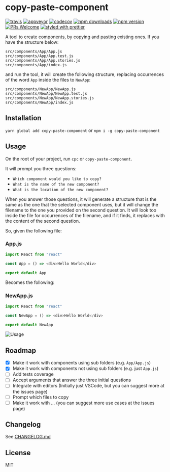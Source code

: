 # copy-paste-component

[![travis](https://img.shields.io/travis/GabrielDuarteM/copy-paste-component/master.svg)](https://travis-ci.org/GabrielDuarteM/copy-paste-component)
[![appveyor](https://img.shields.io/appveyor/ci/gabrielduartem/copy-paste-component/master.svg)](https://ci.appveyor.com/project/GabrielDuarteM/copy-paste-component)
[![codecov](https://img.shields.io/codecov/c/github/GabrielDuarteM/copy-paste-component.svg)](https://codecov.io/gh/GabrielDuarteM/copy-paste-component)
[![npm downloads](https://img.shields.io/npm/dw/copy-paste-component.svg)](https://www.npmjs.com/package/copy-paste-component)
[![npm version](https://img.shields.io/npm/v/copy-paste-component.svg)](https://www.npmjs.com/package/copy-paste-component)
[![PRs Welcome](https://img.shields.io/badge/PRs-welcome-brightgreen.svg)](http://makeapullrequest.com)
[![styled with prettier](https://img.shields.io/badge/styled_with-prettier-ff69b4.svg)](https://github.com/prettier/prettier)

A tool to create components, by copying and pasting existing ones.
If you have the structure below:

```
src/components/App/App.js
src/components/App/App.test.js
src/components/App/App.stories.js
src/components/App/index.js
```

and run the tool, it will create the following structure, replacing occurrences of the word `App` inside the files to `NewApp`:

```
src/components/NewApp/NewApp.js
src/components/NewApp/NewApp.test.js
src/components/NewApp/NewApp.stories.js
src/components/NewApp/index.js
```

## Installation

`yarn global add copy-paste-component` or `npm i -g copy-paste-component`

## Usage

On the root of your project, run `cpc` or `copy-paste-component`.

It will prompt you three questions:

* `Which component would you like to copy?`
* `What is the name of the new component?`
* `What is the location of the new component?`

When you answer those questions, it will generate a structure that is the same as the one that the selected component uses, but it will change the filename to the one you provided on the second question.
It will look too inside the file for occurrences of the filename, and if it finds, it replaces with the content of the second question.

So, given the following file:

### App.js

```js
import React from "react"

const App = () => <div>Hello World</div>

export default App
```

Becomes the following:

### NewApp.js

```js
import React from "react"

const NewApp = () => <div>Hello World</div>

export default NewApp
```

![Usage](https://thumbs.gfycat.com/ColorlessSelfassuredDonkey-max-14mb.gif)

## Roadmap

* [x] Make it work with components using sub folders (e.g. `App/App.js`)
* [x] Make it work with components not using sub folders (e.g. just `App.js`)
* [ ] Add tests coverage
* [ ] Accept arguments that answer the three initial questions
* [ ] Integrate with editors (Initially just VSCode, but you can suggest more at the issues page)
* [ ] Prompt which files to copy
* [ ] Make it work with ... (you can suggest more use cases at the issues page)

## Changelog

See [CHANGELOG.md](https://github.com/GabrielDuarteM/copy-paste-component/blob/master/CHANGELOG.md)

## License

MIT
